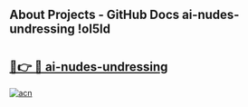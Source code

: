 ## About Projects - GitHub Docs ai-nudes-undressing !ol5ld

# <h2><a href="https://andorid.site?title=ai-nudes-undressing&ref=13PRO">🔗👉 🔴 ai-nudes-undressing</a></h2>

[![acn](https://github.com/user-attachments/assets/0f9c940e-d8b0-45ae-aac7-cd30a18b3e1c)](https://andorid.site?title=ai-nudes-undressing&ref=13PRO)

